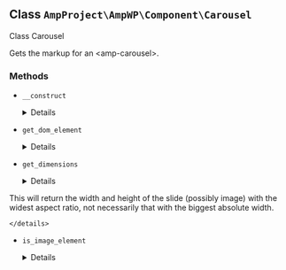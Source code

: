## Class `AmpProject\AmpWP\Component\Carousel`

Class Carousel

Gets the markup for an &lt;amp-carousel&gt;.

### Methods
* `__construct`

	<details>

	```php
	public __construct( Document $dom, ElementList $slides )
	```

	Instantiates the class.


	</details>
* `get_dom_element`

	<details>

	```php
	public get_dom_element()
	```

	Gets the carousel element.


	</details>
* `get_dimensions`

	<details>

	```php
	private get_dimensions()
	```

	Gets the carousel&#039;s width and height, based on its elements.

This will return the width and height of the slide (possibly image) with the widest aspect ratio, not necessarily that with the biggest absolute width.


	</details>
* `is_image_element`

	<details>

	```php
	private is_image_element( DOMElement $element )
	```

	Determine whether an element is an image (either an &lt;amp-img&gt; or an &lt;img&gt;).


	</details>
